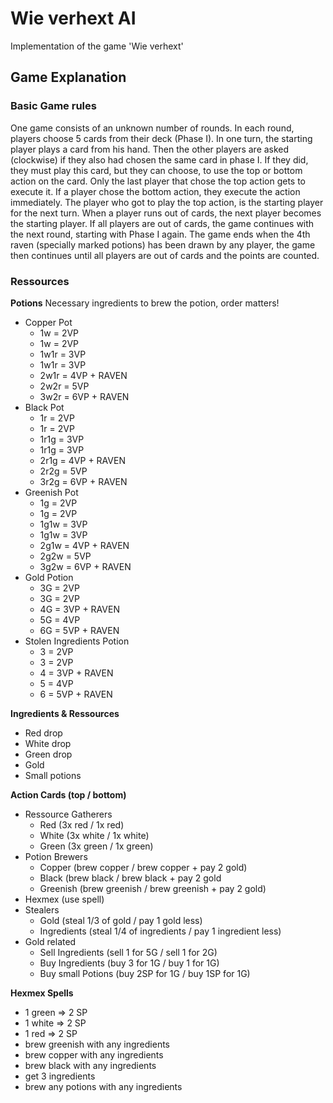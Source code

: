 # Wie verhext AI
Implementation of the game 'Wie verhext'
## Game Explanation
### Basic Game rules
One game consists of an unknown number of rounds.
In each round, players choose 5 cards from their deck (Phase I).
In one turn, the starting player plays a card from his hand. Then the other players are asked (clockwise) if they also had chosen the same card in phase I. If they did, they must play this card, but they can choose, to use the top or bottom action on the card. Only the last player that chose the top action gets to execute it. If a player chose the bottom action, they execute the action immediately.
The player who got to play the top action, is the starting player for the next turn. When a player runs out of cards, the next player becomes the starting player. If all players are out of cards, the game continues with the next round, starting with Phase I again.
The game ends when the 4th raven (specially marked potions) has been drawn by any player, the game then continues until all players are out of cards and the points are counted.
### Ressources
**Potions**
Necessary ingredients to brew the potion, order matters!
- Copper Pot
    - 1w = 2VP
    - 1w = 2VP
    - 1w1r = 3VP
    - 1w1r = 3VP
    - 2w1r = 4VP + RAVEN
    - 2w2r = 5VP
    - 3w2r = 6VP + RAVEN
- Black Pot
    - 1r = 2VP
    - 1r = 2VP
    - 1r1g = 3VP
    - 1r1g = 3VP
    - 2r1g = 4VP + RAVEN
    - 2r2g = 5VP
    - 3r2g = 6VP + RAVEN
- Greenish Pot
    - 1g = 2VP
    - 1g = 2VP
    - 1g1w = 3VP
    - 1g1w = 3VP
    - 2g1w = 4VP + RAVEN
    - 2g2w = 5VP
    - 3g2w = 6VP + RAVEN
- Gold Potion
    - 3G = 2VP
    - 3G = 2VP
    - 4G = 3VP + RAVEN
    - 5G = 4VP
    - 6G = 5VP + RAVEN
- Stolen Ingredients Potion
    - 3 = 2VP
    - 3 = 2VP
    - 4 = 3VP + RAVEN
    - 5 = 4VP
    - 6 = 5VP + RAVEN

**Ingredients & Ressources**
- Red drop
- White drop
- Green drop
- Gold
- Small potions

**Action Cards (top / bottom)**
- Ressource Gatherers
    - Red (3x red / 1x red)
    - White (3x white / 1x white)
    - Green (3x green / 1x green)
- Potion Brewers
    - Copper (brew copper / brew copper + pay 2 gold)
    - Black (brew black / brew black + pay 2 gold
    - Greenish (brew greenish / brew greenish + pay 2 gold)
- Hexmex (use spell)
- Stealers
    - Gold (steal 1/3 of gold / pay 1 gold less)
    - Ingredients (steal 1/4 of ingredients / pay 1 ingredient less)
- Gold related
    - Sell Ingredients (sell 1 for 5G / sell 1 for 2G)
    - Buy Ingredients (buy 3 for 1G / buy 1 for 1G)
    - Buy small Potions (buy 2SP for 1G / buy 1SP for 1G)

**Hexmex Spells**
- 1 green => 2 SP
- 1 white => 2 SP
- 1 red => 2 SP
- brew greenish with any ingredients
- brew copper with any ingredients
- brew black with any ingredients
- get 3 ingredients
- brew any potions with any ingredients


